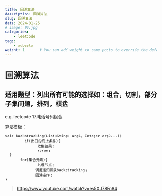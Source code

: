 ```yaml
---
title: 回溯算法
description: 回溯算法
slug: 回溯算法
date: 2024-01-25
# image: 90.jpg
categories:
    - leetcode
tags:
    - subsets
weight: 1       # You can add weight to some posts to override the default sorting (date descending)
---
```


# 回溯算法
## 适用题型：列出所有可能的选择如：组合，切割，部分子集问题，排列，棋盘

e.g. leetcode 17.电话号码组合

算法模板：
```
void backstracking(List<Sting> arg1, Integer arg2...){
         if(出口的终止条件){
               收集结果；
               rerun;
  }
       for(集合元素){
               处理节点；
              调用递归函数backstracking；
              回溯操作；
}
```




> https://www.youtube.com/watch?v=ev5XJ78Fn84